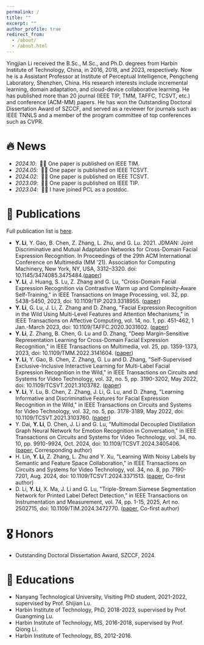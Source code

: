 ```yaml
---
permalink: /
title: ""
excerpt: ""
author_profile: true
redirect_from: 
  - /about/
  - /about.html
---
```


<span class='anchor' id='about-me'></span>

Yingjian Li received the B.Sc., M.Sc., and Ph.D. degrees from Harbin Institute of Technology, China, in 2016, 2018, and 2023, respectively. Now he is a Assistant Professor at Institute of Perceptual Intelligence, Pengcheng Laboratory, Shenzhen, China. His research interests include incremental learning, domain adaptation, and cloud-device collaborative learning. He has published more than 20 journal (IEEE TIP, TMM, TAFFC, TCSVT, etc.) and conference (ACM-MM) papers. He has won the Outstanding Doctoral Dissertation Award of SZCCF, and served as a reviewer for journals such as IEEE TNNLS and a member of the program committee of top conferences such as CVPR.




# 🔥 News
- *2024.10*: &nbsp;🎉🎉 One paper is published on IEEE TIM.
- *2024.05*: &nbsp;🎉🎉 One paper is published on IEEE TCSVT.
- *2024.02*: &nbsp;🎉🎉 One paper is published on IEEE TCSVT.
- *2023.09*: &nbsp;🎉🎉 One paper is published on IEEE TIP.
- *2023.04*: &nbsp;🎉🎉 I have joined PCL as a postdoc.

# 📝 Publications 

Full publication list is [here](https://scholar.google.com/citations?user=4am2MOoAAAAJ).

- **Y. Li**, Y. Gao, B. Chen, Z. Zhang, L. Zhu, and G. Lu. 2021. JDMAN: Joint Discriminative and Mutual Adaptation Networks for Cross-Domain Facial Expression Recognition. In Proceedings of the 29th ACM International Conference on Multimedia (MM '21). Association for Computing Machinery, New York, NY, USA, 3312–3320. doi: 10.1145/3474085.3475484.([paper](https://dl.acm.org/doi/10.1145/3474085.3475484))
- **Y. Li**, J. Huang, S. Lu, Z. Zhang and G. Lu, "Cross-Domain Facial Expression Recognition via Contrastive Warm up and Complexity-Aware Self-Training," in IEEE Transactions on Image Processing, vol. 32, pp. 5438-5450, 2023, doi: 10.1109/TIP.2023.3318955. ([paper](https://ieeexplore.ieee.org/abstract/document/10268350))
- **Y. Li**, G. Lu, J. Li, Z. Zhang and D. Zhang, "Facial Expression Recognition in the Wild Using Multi-Level Features and Attention Mechanisms," in IEEE Transactions on Affective Computing, vol. 14, no. 1, pp. 451-462, 1 Jan.-March 2023, doi: 10.1109/TAFFC.2020.3031602.
([paper](https://ieeexplore.ieee.org/document/9226503))
- **Y. Li**, Z. Zhang, B. Chen, G. Lu and D. Zhang, "Deep Margin-Sensitive Representation Learning for Cross-Domain Facial Expression Recognition," in IEEE Transactions on Multimedia, vol. 25, pp. 1359-1373, 2023, doi: 10.1109/TMM.2022.3141604. ([paper](https://ieeexplore.ieee.org/abstract/document/9676449))
- **Y. Li**, Y. Gao, B. Chen, Z. Zhang, G. Lu and D. Zhang, "Self-Supervised Exclusive-Inclusive Interactive Learning for Multi-Label Facial Expression Recognition in the Wild," in IEEE Transactions on Circuits and Systems for Video Technology, vol. 32, no. 5, pp. 3190-3202, May 2022, doi: 10.1109/TCSVT.2021.3103782. ([paper](https://ieeexplore.ieee.org/document/9511468))
- **Y. Li**, Y. Lu, B. Chen, Z. Zhang, J. Li, G. Lu, and D. Zhang, "Learning Informative and Discriminative Features for Facial Expression Recognition in the Wild," in IEEE Transactions on Circuits and Systems for Video Technology, vol. 32, no. 5, pp. 3178-3189, May 2022, doi: 10.1109/TCSVT.2021.3103760. ([paper](https://ieeexplore.ieee.org/document/9511448))
- Y. Dai,  **Y. Li**, D. Chen, J. Li and G. Lu, "Multimodal Decoupled Distillation Graph Neural Network for Emotion Recognition in Conversation," in IEEE Transactions on Circuits and Systems for Video Technology, vol. 34, no. 10, pp. 9910-9924, Oct. 2024, doi: 10.1109/TCSVT.2024.3405406. ([paper](https://ieeexplore.ieee.org/document/10539116), Corresponding author)
- H. Lin, **Y. Li**, Z. Zhang, L. Zhu and Y. Xu, "Learning With Noisy Labels by Semantic and Feature Space Collaboration," in IEEE Transactions on Circuits and Systems for Video Technology, vol. 34, no. 8, pp. 7190-7201, Aug. 2024, doi: 10.1109/TCSVT.2024.3371513. ([paper](https://ieeexplore.ieee.org/document/10454029), Co-first author)
- D. Li, **Y. Li**, X. Ma, J. Li and G. Lu, "Triple-Stream Siamese Segmentation Network for Printed Label Defect Detection," in IEEE Transactions on Instrumentation and Measurement, vol. 74, pp. 1-15, 2025, Art no. 2502715, doi: 10.1109/TIM.2024.3472770. ([paper](https://ieeexplore.ieee.org/document/10726567), Co-first author)

# 🎖 Honors 
- Outstanding Doctoral Dissertation Award, SZCCF, 2024.

# 📖 Educations
- Nanyang Technological University, Visiting PhD student, 2021-2022, supervised by Prof. Shijian Lu.
- Harbin Institute of Technology, PhD, 2018-2023, supervised by Prof. Guangming Lu.
- Harbin Institute of Technology, MS, 2016-2018, supervised by Prof. Qiong Li.
- Harbin Institute of Technology, BS, 2012-2016.
